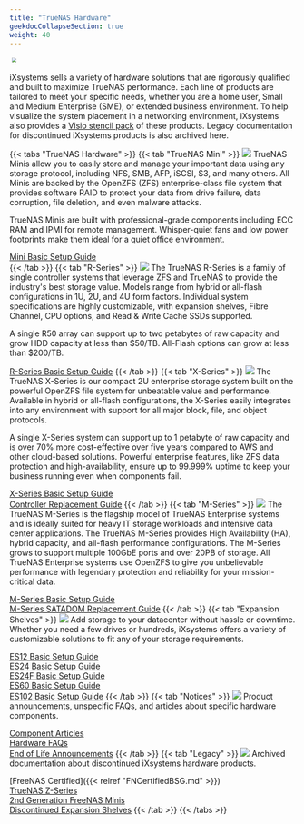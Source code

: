 ```yaml
---
title: "TrueNAS Hardware"
geekdocCollapseSection: true
weight: 40
---
```


<img src="/images/HeroR50andR40.png" style="scale:50%;">

iXsystems sells a variety of hardware solutions that are rigorously qualified and built to maximize TrueNAS performance.
Each line of products are tailored to meet your specific needs, whether you are a home user, Small and Medium Enterprise (SME), or extended business environment.
To help visualize the system placement in a networking environment, iXsystems also provides a [Visio stencil pack](/Hardware/stencils/) of these products.
Legacy documentation for discontinued iXsystems products is also archived here.

{{< tabs "TrueNAS Hardware" >}}
{{< tab "TrueNAS Mini" >}}
<img class="topic-image" src="/images/Mini_Family_Lineup_HERO_Image_Final_compressor.png">
TrueNAS Minis allow you to easily store and manage your important data using any storage protocol, including NFS, SMB, AFP, iSCSI, S3, and many others.
All Minis are backed by the OpenZFS (ZFS) enterprise-class file system that provides software RAID to protect your data from drive failure, data corruption, file deletion, and even malware attacks.

TrueNAS Minis are built with professional-grade components including ECC RAM and IPMI for remote management. Whisper-quiet fans and low power footprints make them ideal for a quiet office environment.

[Mini Basic Setup Guide](/Hardware/mini/MiniBSG/)<br>
{{< /tab >}}
{{< tab "R-Series" >}}
<img class="topic-image" src="/images/HeroR50andR40.png">
The TrueNAS R-Series is a family of single controller systems that leverage ZFS and TrueNAS to provide the industry's best storage value.
Models range from hybrid or all-flash configurations in 1U, 2U, and 4U form factors.
Individual system specifications are highly customizable, with expansion shelves, Fibre Channel, CPU options, and Read & Write Cache SSDs supported.

A single R50 array can support up to two petabytes of raw capacity and grow HDD capacity at less than $50/TB.
All-Flash options can grow at less than $200/TB.

[R-Series Basic Setup Guide](/Hardware/r-series/RSeriesBSG/)
{{< /tab >}}
{{< tab "X-Series" >}}
<img class="topic-image" src="/images/Hero-XSeries.png">
The TrueNAS X-Series is our compact 2U enterprise storage system built on the powerful OpenZFS file system for unbeatable value and performance.
Available in hybrid or all-flash configurations, the X-Series easily integrates into any environment with support for all major block, file, and object protocols.

A single X-Series system can support up to 1 petabyte of raw capacity and is over 70% more cost-effective over five years compared to AWS and other cloud-based solutions.
Powerful enterprise features, like ZFS data protection and high-availability, ensure up to 99.999% uptime to keep your business running even when components fail.

[X-Series Basic Setup Guide](/Hardware/x-series/xseries-bsg/)<br>
[Controller Replacement Guide](/Hardware/x-series/x-series-controller-replacement/)
{{< /tab >}}
{{< tab "M-Series" >}}
<img class="topic-image" src="/images/Hero-TrueNASM50-compressor.png">
The TrueNAS M-Series is the flagship model of TrueNAS Enterprise systems and is ideally suited for heavy IT storage workloads and intensive data center applications.
The TrueNAS M-Series provides High Availability (HA), hybrid capacity, and all-flash performance configurations.
The M-Series grows to support multiple 100GbE ports and over 20PB of storage.
All TrueNAS Enterprise systems use OpenZFS to give you unbelievable performance with legendary protection and reliability for your mission-critical data.

[M-Series Basic Setup Guide](/Hardware/m-series/mseries-3g/)<br>
[M-Series SATADOM Replacement Guide](/Hardware/m-series/m-series-satadom-replacement/)
{{< /tab >}}
{{< tab "Expansion Shelves" >}}
<img class="topic-image" src="/images/tn_es60.png">
Add storage to your datacenter without hassle or downtime.
Whether you need a few drives or hundreds, iXsystems offers a variety of customizable solutions to fit any of your storage requirements.

[ES12 Basic Setup Guide](/Hardware/expansion-shelves/es12-bsg/)<br>
[ES24 Basic Setup Guide](/Hardware/expansion-shelves/es24-bsg/)<br>
[ES24F Basic Setup Guide](/Hardware/expansion-shelves/ES24FBSG/)<br>
[ES60 Basic Setup Guide](/Hardware/expansion-shelves/es60-bsg/)<br>
[ES102 Basic Setup Guide](/Hardware/expansion-shelves/ES102BSG/)
{{< /tab >}}
{{< tab "Notices" >}}
<img class="topic-image" src="/images/Promote.jpg">
Product announcements, unspecific FAQs, and articles about specific hardware components.

[Component Articles](/Hardware/notices/componentarticles/)<br>
[Hardware FAQs](/Hardware/notices/faqs/)<br>
[End of Life Announcements](/Hardware/notices/eolnotices/)
{{< /tab >}}
{{< tab "Legacy" >}}
<img class="topic-image" src="/images/z-series.jpg">
Archived documentation about discontinued iXsystems hardware products.

[FreeNAS Certified]({{< relref "FNCertifiedBSG.md" >}})<br>
[TrueNAS Z-Series](/Hardware/legacy/z-series/)<br>
[2nd Generation FreeNAS Minis](/Hardware/legacy/mini-gen2/)<br>
[Discontinued Expansion Shelves](/Hardware/legacy/expansion-shelves/)
{{< /tab >}}
{{< /tabs >}}
